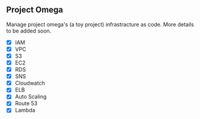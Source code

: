 ## Project Omega

Manage project omega's (a toy project) infrastracture as code. More details to be added soon.

- [x] IAM
- [x] VPC
- [x] S3
- [x] EC2
- [x] RDS
- [x] SNS
- [x] Cloudwatch
- [x] ELB
- [x] Auto Scaling
- [x] Route 53
- [x] Lambda

